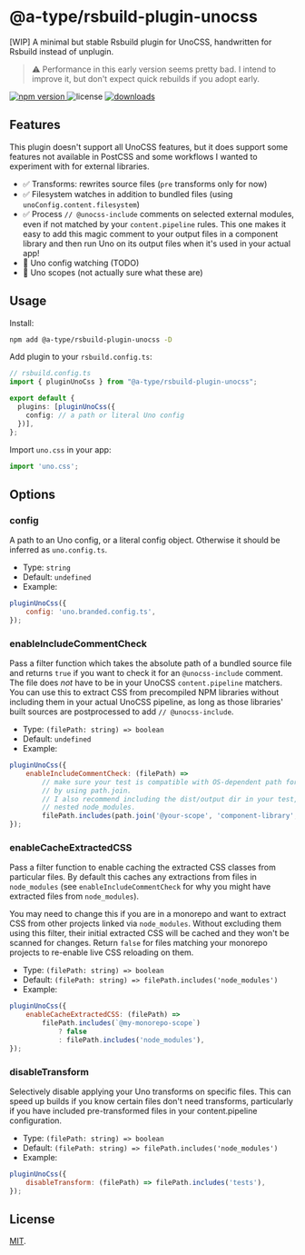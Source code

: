 # @a-type/rsbuild-plugin-unocss

[WIP] A minimal but stable Rsbuild plugin for UnoCSS, handwritten for Rsbuild instead of unplugin.

> ⚠️ Performance in this early version seems pretty bad. I intend to improve it, but don't expect quick rebuilds if you adopt early.

<p>
  <a href="https://npmjs.com/package/@a-type/rsbuild-plugin-unocss">
   <img src="https://img.shields.io/npm/v/rsbuild-plugin-unocss?style=flat-square&colorA=564341&colorB=EDED91" alt="npm version" />
  </a>
  <img src="https://img.shields.io/badge/License-MIT-blue.svg?style=flat-square&colorA=564341&colorB=EDED91" alt="license" />
  <a href="https://npmcharts.com/compare/@a-type/rsbuild-plugin-unocss?minimal=true"><img src="https://img.shields.io/npm/dm/@a-type/rsbuild-plugin-unocss.svg?style=flat-square&colorA=564341&colorB=EDED91" alt="downloads" /></a>
</p>

## Features

This plugin doesn't support all UnoCSS features, but it does support some features not available in PostCSS and some workflows I wanted to experiment with for external libraries.

- ✅ Transforms: rewrites source files (`pre` transforms only for now)
- ✅ Filesystem watches in addition to bundled files (using `unoConfig.content.filesystem`)
- ✅ Process `// @unocss-include` comments on selected external modules, even if not matched by your `content.pipeline` rules. This one makes it easy to add this magic comment to your output files in a component library and then run Uno on its output files when it's used in your actual app!
- 🚫 Uno config watching (TODO)
- 🚫 Uno scopes (not actually sure what these are)

## Usage

Install:

```bash
npm add @a-type/rsbuild-plugin-unocss -D
```

Add plugin to your `rsbuild.config.ts`:

```ts
// rsbuild.config.ts
import { pluginUnoCss } from "@a-type/rsbuild-plugin-unocss";

export default {
  plugins: [pluginUnoCss({
    config: // a path or literal Uno config
  })],
};
```

Import `uno.css` in your app:

```ts
import 'uno.css';
```

## Options

### config

A path to an Uno config, or a literal config object. Otherwise it should be inferred as `uno.config.ts`.

- Type: `string`
- Default: `undefined`
- Example:

```js
pluginUnoCss({
	config: 'uno.branded.config.ts',
});
```

### enableIncludeCommentCheck

Pass a filter function which takes the absolute path of a bundled source file and returns `true` if you want to check it for an `@unocss-include` comment. The file does _not_ have to be in your UnoCSS `content.pipeline` matchers. You can use this to extract CSS from precompiled NPM libraries without including them in your actual UnoCSS pipeline, as long as those libraries' built sources are postprocessed to add `// @unocss-include`.

- Type: `(filePath: string) => boolean`
- Default: `undefined`
- Example:

```js
pluginUnoCss({
	enableIncludeCommentCheck: (filePath) =>
		// make sure your test is compatible with OS-dependent path formats
		// by using path.join.
		// I also recommend including the dist/output dir in your test, to avoid
		// nested node_modules.
		filePath.includes(path.join('@your-scope', 'component-library', 'dist')),
});
```

### enableCacheExtractedCSS

Pass a filter function to enable caching the extracted CSS classes from particular files. By default this caches any extractions from files in `node_modules` (see `enableIncludeCommentCheck` for why you might have extracted files from `node_modules`).

You may need to change this if you are in a monorepo and want to extract CSS from other projects linked via `node_modules`. Without excluding them using this filter, their initial extracted CSS will be cached and they won't be scanned for changes. Return `false` for files matching your monorepo projects to re-enable live CSS reloading on them.

- Type: `(filePath: string) => boolean`
- Default: `(filePath: string) => filePath.includes('node_modules')`
- Example:

```js
pluginUnoCss({
	enableCacheExtractedCSS: (filePath) =>
		filePath.includes(`@my-monorepo-scope`)
			? false
			: filePath.includes('node_modules'),
});
```

### disableTransform

Selectively disable applying your Uno transforms on specific files. This can speed up builds if you know certain files don't need transforms, particularly if you have included pre-transformed files in your content.pipeline configuration.

- Type: `(filePath: string) => boolean`
- Default: `(filePath: string) => filePath.includes('node_modules')`
- Example:

```js
pluginUnoCss({
	disableTransform: (filePath) => filePath.includes('tests'),
});
```

## License

[MIT](./LICENSE).
